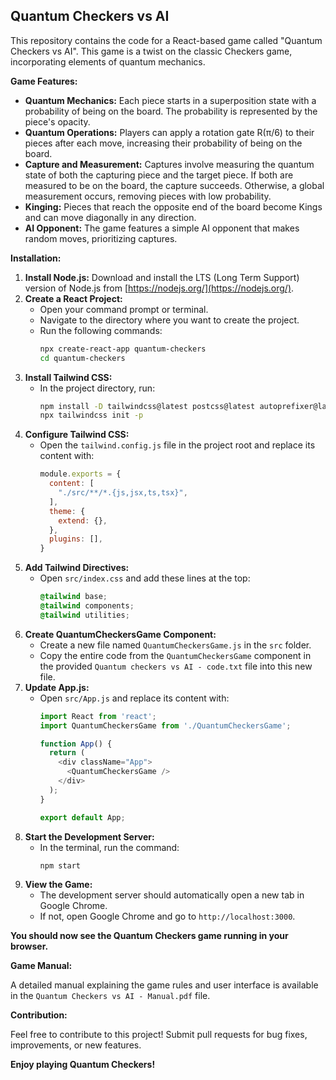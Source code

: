 ## Quantum Checkers vs AI

This repository contains the code for a React-based game called "Quantum Checkers vs AI". This game is a twist on the classic Checkers game, incorporating elements of quantum mechanics.

**Game Features:**

- **Quantum Mechanics:** Each piece starts in a superposition state with a probability of being on the board. The probability is represented by the piece's opacity.
- **Quantum Operations:** Players can apply a rotation gate R(π/6) to their pieces after each move, increasing their probability of being on the board.
- **Capture and Measurement:** Captures involve measuring the quantum state of both the capturing piece and the target piece. If both are measured to be on the board, the capture succeeds. Otherwise, a global measurement occurs, removing pieces with low probability.
- **Kinging:** Pieces that reach the opposite end of the board become Kings and can move diagonally in any direction.
- **AI Opponent:** The game features a simple AI opponent that makes random moves, prioritizing captures.

**Installation:**

1. **Install Node.js:** Download and install the LTS (Long Term Support) version of Node.js from [https://nodejs.org/](https://nodejs.org/).
2. **Create a React Project:**
    - Open your command prompt or terminal.
    - Navigate to the directory where you want to create the project.
    - Run the following commands:
        ```bash
        npx create-react-app quantum-checkers
        cd quantum-checkers
        ```
3. **Install Tailwind CSS:**
    - In the project directory, run:
        ```bash
        npm install -D tailwindcss@latest postcss@latest autoprefixer@latest
        npx tailwindcss init -p
        ```
4. **Configure Tailwind CSS:**
    - Open the `tailwind.config.js` file in the project root and replace its content with:
        ```javascript
        module.exports = {
          content: [
            "./src/**/*.{js,jsx,ts,tsx}",
          ],
          theme: {
            extend: {},
          },
          plugins: [],
        }
        ```
5. **Add Tailwind Directives:**
    - Open `src/index.css` and add these lines at the top:
        ```css
        @tailwind base;
        @tailwind components;
        @tailwind utilities;
        ```
6. **Create QuantumCheckersGame Component:**
    - Create a new file named `QuantumCheckersGame.js` in the `src` folder.
    - Copy the entire code from the `QuantumCheckersGame` component in the provided `Quantum checkers vs AI - code.txt` file into this new file.
7. **Update App.js:**
    - Open `src/App.js` and replace its content with:
        ```javascript
        import React from 'react';
        import QuantumCheckersGame from './QuantumCheckersGame';

        function App() {
          return (
            <div className="App">
              <QuantumCheckersGame />
            </div>
          );
        }

        export default App;
        ```
8. **Start the Development Server:**
    - In the terminal, run the command:
        ```bash
        npm start
        ```
9. **View the Game:**
    - The development server should automatically open a new tab in Google Chrome.
    - If not, open Google Chrome and go to `http://localhost:3000`.

**You should now see the Quantum Checkers game running in your browser.**

**Game Manual:**

A detailed manual explaining the game rules and user interface is available in the `Quantum Checkers vs AI - Manual.pdf` file.

**Contribution:**

Feel free to contribute to this project! Submit pull requests for bug fixes, improvements, or new features.

**Enjoy playing Quantum Checkers!** 
